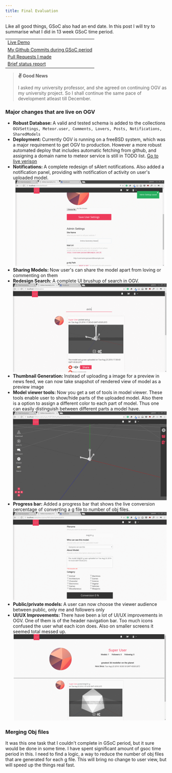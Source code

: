 ```yaml
---
title: Final Evaluation
---
```


<p class="lead">
Like all good things, GSoC also had an end date. In this post I will try to summarise what I did in 13 week GSoC time period.
<table>
<tr>
<td><a target="_blank" href="http://138.68.52.118:3000/">Live Demo</a></td>
</tr>
<tr>
<td><a target="_blank" href="/commits">My Github Commits during GSoC period</a></td>
</tr>
<tr>
<td><a target="_blank" href="/pullrequests">Pull Requests I made</a></td>
</tr>
<tr>
<td><a target="_blank" href="/status">Brief status report</a></td>
</tr>
</table>
</p>

<blockquote>
<b>✌ Good News</b>
<p>I asked my university professor, and she agreed on continuing OGV as my university project. So I shall continue the same pace of development atleast till December.</p>
</blockquote>

<h3>Major changes that are live on OGV</h3>
<ul>
<li><b>Robust Database: </b> A valid and tested schema is added to the collections <code>OGVSettings, Meteor.user, Comments, Lovers, Posts, Notifications, SharedModels</code></li>
<li><b>Deployment: </b> Currently OGV is running on a freeBSD system, which was a major requirement to get OGV to production. However a more robust automated deploy that includes automatic fetching from github, and assigning a domain name to meteor service is still in TODO list. <a href="http://138.68.52.118:3000/">Go to live verison</a></li>
<li><b>Notifications: </b>A complete redesign of sAlert notifications. Also added a notification panel, providing with notification of activity on user's uploaded model.</li>
<img src="/images/notification.gif">
<li><b>Sharing Models: </b>Now user's can share the model apart from loving or commenting on them</li>
<li><b>Redesign Search: </b>A complete UI brushup of search in OGV.</li>
<img src="/images/search.gif">
<li><b>Thumbnail Generation: </b>Instead of uploading a image for a preview in news feed, we can now take snapshot of rendered view of model as a preview image</li>
<li><b>Model viewer tools: </b>Now you get a set of tools in model viewer. These tools enable user to show/hide parts of the uploaded model. Also there is a option to assign a different color to each part of model. Thus one can easily distinguish between different parts a model have.</li>
<img src="/images/modelviewer.gif">
<li><b>Progress bar: </b>Added a progress bar that shows the live conversion percentage of converting a g file to number of obj files.</li>
<img src="/images/conversion.gif">
<li><b>Public/private models: </b>A user can now choose the viewer audience between public, only me and followers only</li>
<li><b>UI/UX Improvements: </b>There have been a lot of UI/UX improvements in OGV. One of them is of the header navigation bar. Too much icons confused the user what each icon does. Also on smaller screens it seemed total messed up.</li>
<img src="/images/menu.gif">
</ul>

<h3>Merging Obj files</h3>
It was this one task that I couldn't complete in GSoC period, but it sure would be done in some time. I have spent significant amount of gsoc time period in this. I need to find a logic, a way to reduce the number of obj files that are generated for each g file. This will bring no change to user view, but will speed up the things real fast.

